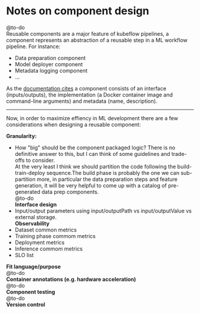 # Notes on component design
@to-do  
Reusable components are a major feature of kubeflow pipelines, a component represents an abstraction of a reusable step in a ML workflow pipeline. For instance:
- Data preparation component
- Model deployer component
- Metadata logging component 
- ...

As the [documentation cites](https://www.kubeflow.org/docs/pipelines/sdk/build-component/)  a component consists of an interface (inputs/outputs), the implementation (a Docker container image and command-line arguments) and metadata (name, description).

---
Now, in order to maximize effiency in ML development there are a few considerations when designing a reusable component:

**Granularity:**  
- How "big" should be the component packaged logic? There is no definitive answer to this, but I can think of some guidelines and trade-offs to consider.  
 At the very least I think we should partition the code following the build-train-deploy sequence.The build phase is probably the one we can sub-partition more, in particular the data preparation steps and feature generation, it will be very helpful to come up with a catalog of pre-generated data prep components.  
@to-do  
**Interface design** 
- Input/output parameters using input/outputPath vs input/outputValue vs external storage.   
**Observability**  
- Dataset common metrics  
- Training phase commom metrics  
- Deployment metrics  
- Inference commom metrics
- SLO list  

**Fit language/purpose**   
 @to-do  
**Container annotations (e.g. hardware acceleration)**    
@to-do  
**Component testing**   
 @to-do  
**Version control**   
